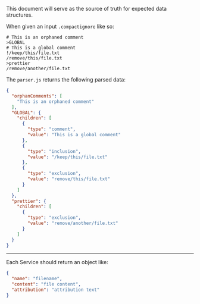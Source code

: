 This document will serve as the source of truth for expected data structures.

When given an input `.compactignore` like so:

```text
# This is an orphaned comment
>GLOBAL
# This is a global comment
!/keep/this/file.txt
/remove/this/file.txt
>prettier
/remove/another/file.txt
```

The `parser.js` returns the following parsed data:

```json
{
  "orphanComments": [
    "This is an orphaned comment"
  ],
  "GLOBAL": {
    "children": [
      {
        "type": "comment",
        "value": "This is a global comment"
      },
      {
        "type": "inclusion",
        "value": "/keep/this/file.txt"
      },
      {
        "type": "exclusion",
        "value": "remove/this/file.txt"
      }
    ]
  },
  "prettier": {
    "children": [
      {
        "type": "exclusion",
        "value": "remove/another/file.txt"
      }
    ]
  }
}
```


---

Each Service should return an object like:

```json
{
  "name": "filename",
  "content": "file content",
  "attribution": "attribution text"
}
```
